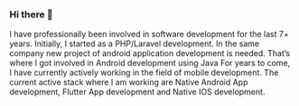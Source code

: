 ### Hi there 👋

I have professionally been involved in software development for the last 7+ years. Initially, I started as a PHP/Laravel development.
In the same company new project of android application development is needed. That’s where I got involved in Android development using Java
For years to come, I have currently actively working in the field of mobile development. The current active stack where I am working are Native Android App development,
Flutter App development and Native IOS development.
<!--
**rakezbohara/rakezbohara** is a ✨ _special_ ✨ repository because its `README.md` (this file) appears on your GitHub profile.

Here are some ideas to get you started:

- 🔭 I’m currently working on ...
- 🌱 I’m currently learning ...
- 👯 I’m looking to collaborate on ...
- 🤔 I’m looking for help with ...
- 💬 Ask me about ...
- 📫 How to reach me: ...
- 😄 Pronouns: ...
- ⚡ Fun fact: ...
-->
